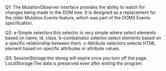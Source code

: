 
Q1: 
The MutationObserver interface provides the ability to watch for changes being made to the DOM tree. It is designed as a replacement for 
the older Mutation Events feature, which was part of the DOM3 Events specification.

Q2: 
a-Simple selectors:this selector is very simple where select elements based on name, id, class.
b-combainator selector:select elements based on a specific relationship between them.
c-Attribute selectors:selecte HTML element based on specific attributes or attribute values.

Q3: 
SessionStorage:the storeg will expire once you turn off the page.
LocalStorage:The data is preserved even after exiting the program


